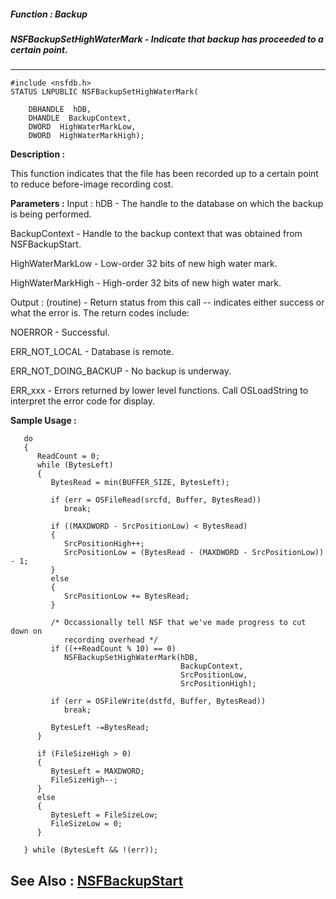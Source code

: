 ##### Function : Backup
##### NSFBackupSetHighWaterMark - Indicate that backup has proceeded to a certain point.
---
```
#include <nsfdb.h>
STATUS LNPUBLIC NSFBackupSetHighWaterMark(

	DBHANDLE  hDB,
	DHANDLE  BackupContext,
	DWORD  HighWaterMarkLow,
	DWORD  HighWaterMarkHigh);
```
**Description :**

This function indicates that the file has been recorded up to a certain point 
to reduce before-image recording cost.

**Parameters :**
Input :
hDB  -  The handle to the database on which the backup is being performed.

BackupContext  -  Handle to the backup context that was obtained from NSFBackupStart.

HighWaterMarkLow  -  Low-order 32 bits of new high water mark.

HighWaterMarkHigh  -  High-order 32 bits of new high water mark.

Output :
(routine)  -  Return status from this call -- indicates either success or what the error is. The return codes include:

NOERROR - Successful.

ERR_NOT_LOCAL - Database is remote.

ERR_NOT_DOING_BACKUP - No backup is underway.

ERR_xxx - Errors returned by lower level functions.  Call OSLoadString to interpret the error code for display.



**Sample Usage :**
```
   do
   {
      ReadCount = 0;
      while (BytesLeft)
      {   
         BytesRead = min(BUFFER_SIZE, BytesLeft);
      
         if (err = OSFileRead(srcfd, Buffer, BytesRead))
            break;
         
         if ((MAXDWORD - SrcPositionLow) < BytesRead)
         {
            SrcPositionHigh++;
            SrcPositionLow = (BytesRead - (MAXDWORD - SrcPositionLow)) - 1;
         }
         else
         {
            SrcPositionLow += BytesRead;
         }
   
         /* Occassionally tell NSF that we've made progress to cut down on
            recording overhead */
         if ((++ReadCount % 10) == 0)
            NSFBackupSetHighWaterMark(hDB,
                                      BackupContext,
                                      SrcPositionLow,
                                      SrcPositionHigh);
         
         if (err = OSFileWrite(dstfd, Buffer, BytesRead))
            break;

         BytesLeft -=BytesRead;
      }

      if (FileSizeHigh > 0)
      {
         BytesLeft = MAXDWORD;
         FileSizeHigh--;
      }
      else
      {
         BytesLeft = FileSizeLow;
         FileSizeLow = 0;
      }

   } while (BytesLeft && !(err));

```
**See Also :**
[NSFBackupStart](/reference/Func/NSFBackupStart)
---
